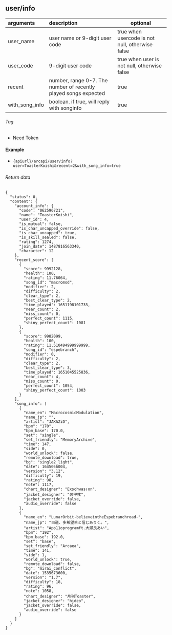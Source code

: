 ## user/info

| arguments      | description                                                     | optional                                        |
|:---------------|:----------------------------------------------------------------|-------------------------------------------------|
| user_name      | user name or 9-digit user code                                  | true when usercode is not null, otherwise false |
| user_code      | 9-digit user code                                               | true when user is not null, otherwise false     |
| recent         | number, range 0-7. The number of recently played songs expected | true                                            |
| with_song_info | boolean. if true, will reply with songinfo                      | true                                            |

###### Tag

* Need Token

#### Example

+ `{apiurl}/arcapi/user/info?user=ToasterKoishi&recent=2&with_song_info=true`

###### Return data

```json5
{
  "status": 0,
  "content": {
    "account_info": {
      "code": "062596721",
      "name": "ToasterKoishi",
      "user_id": 4,
      "is_mutual": false,
      "is_char_uncapped_override": false,
      "is_char_uncapped": true,
      "is_skill_sealed": false,
      "rating": 1274,
      "join_date": 1487816563340,
      "character": 12
    },
    "recent_score": [
      {
        "score": 9992128,
        "health": 100,
        "rating": 11.76064,
        "song_id": "macromod",
        "modifier": 2,
        "difficulty": 2,
        "clear_type": 2,
        "best_clear_type": 2,
        "time_played": 1651198101733,
        "near_count": 2,
        "miss_count": 0,
        "perfect_count": 1115,
        "shiny_perfect_count": 1081
      },
      {
        "score": 9982099,
        "health": 100,
        "rating": 11.510494999999999,
        "song_id": "espebranch",
        "modifier": 0,
        "difficulty": 2,
        "clear_type": 2,
        "best_clear_type": 3,
        "time_played": 1651045525836,
        "near_count": 4,
        "miss_count": 0,
        "perfect_count": 1054,
        "shiny_perfect_count": 1003
      }
    ],
    "song_info": [
      {
        "name_en": "MacrocosmicModulation",
        "name_jp": "",
        "artist": "JAKAZiD",
        "bpm": "170",
        "bpm_base": 170.0,
        "set": "single",
        "set_friendly": "MemoryArchive",
        "time": 147,
        "side": 0,
        "world_unlock": false,
        "remote_download": true,
        "bg": "single2_light",
        "date": 1645056004,
        "version": "3.12",
        "difficulty": 19,
        "rating": 98,
        "note": 1117,
        "chart_designer": "Exschwas↕on",
        "jacket_designer": "装甲枕",
        "jacket_override": false,
        "audio_override": false
      },
      {
        "name_en": "LunarOrbit-believeintheEspebranchroad-",
        "name_jp": "白道、多希望羊と信じありく。",
        "artist": "Apo11oprogramft.大瀬良あい",
        "bpm": "192",
        "bpm_base": 192.0,
        "set": "base",
        "set_friendly": "Arcaea",
        "time": 141,
        "side": 1,
        "world_unlock": true,
        "remote_download": false,
        "bg": "mirai_conflict",
        "date": 1535673600,
        "version": "1.7",
        "difficulty": 18,
        "rating": 96,
        "note": 1058,
        "chart_designer": "月刊Toaster",
        "jacket_designer": "hideo",
        "jacket_override": false,
        "audio_override": false
      }
    ]
  }
}
```
